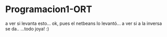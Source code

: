# Programacion1-ORT
a ver si levanta esto...
ok, pues el netbeans lo levantó... a ver si a la inversa se da..
...todo joya! :)
